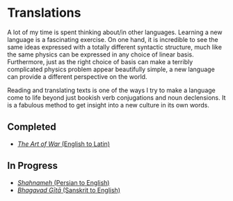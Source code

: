# Translations

A lot of my time is spent thinking about/in other languages. Learning a new
language is a fascinating exercise. On one hand, it is incredible to see
the same ideas expressed with a totally different syntactic structure, much like
the same physics can be expressed in any choice of linear basis. Furthermore,
just as the right choice of basis can make a terribly complicated physics
problem appear beautifully simple, a new language can provide a different
perspective on the world.

Reading and translating texts is one of the ways I try to make a language
come to life beyond just bookish verb conjugations and noun declensions.
It is a fabulous method to get insight into a new culture in its own words.

## Completed
* [<em>The Art of War</em> (English to Latin)](./translation/ArsBelli/ArsBelli.pdf)

## In Progress
* [<em>Shahnameh</em> (Persian to English)](./translation/shahnameh/shahnameh_blog.md)
* [<em>Bhagavad Gītā</em> (Sanskrit to English)](./translation/gita/ch1/title.md)
